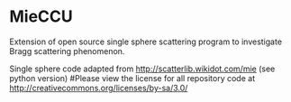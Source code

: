 # MieCCU
Extension of open source single sphere scattering program to investigate Bragg scattering phenomenon. 



Single sphere code adapted from http://scatterlib.wikidot.com/mie (see python version)
#Please view the license for all repository code at http://creativecommons.org/licenses/by-sa/3.0/
